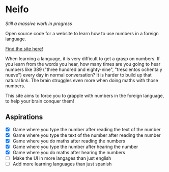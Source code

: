 # Neifo

_Still a massive work in progress_

Open source code for a website to learn how to use numbers in a foreign language.

[Find the site here!](https://neifo.netlify.app/)

When learning a language, it is very difficult to get a grasp on numbers. If you learn from the words you hear, how many times are you going to hear numbers like 389 ("three hundred and eighty-nine", "trescientos ochenta y nueve") every day in normal conversation? It is harder to build up that natural link. The brain struggles even more when doing maths with those numbers.

This site aims to force you to grapple with numbers in the foreign language, to help your brain conquer them!

## Aspirations

- [x] Game where you type the number after reading the text of the number
- [x] Game where you type the text of the number after reading the number
- [x] Game where you do maths after reading the numbers
- [x] Game where you type the number after hearing the number
- [x] Game where you do maths after hearing the numbers
- [ ] Make the UI in more langages than just english
- [ ] Add more learning languages than just spanish
